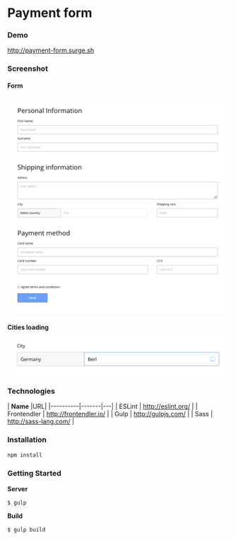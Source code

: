 # Payment form

### Demo
http://payment-form.surge.sh

### Screenshot

#### Form
![screenshot](/resources/screenshot.png?raw=true "screenshot")

#### Cities loading
![cities loading](/resources/cities.png?raw=true "cities loading")


### Technologies

| **Name** |URL|
|----------|-------|---|
| ESLint | http://eslint.org/ |
| Frontendler | http://frontendler.io/ |
| Gulp | http://gulpjs.com/ |
| Sass | http://sass-lang.com/ |

### Installation

```bash
npm install
```

### Getting Started

**Server**

```
$ gulp
```

**Build**

```
$ gulp build
```
